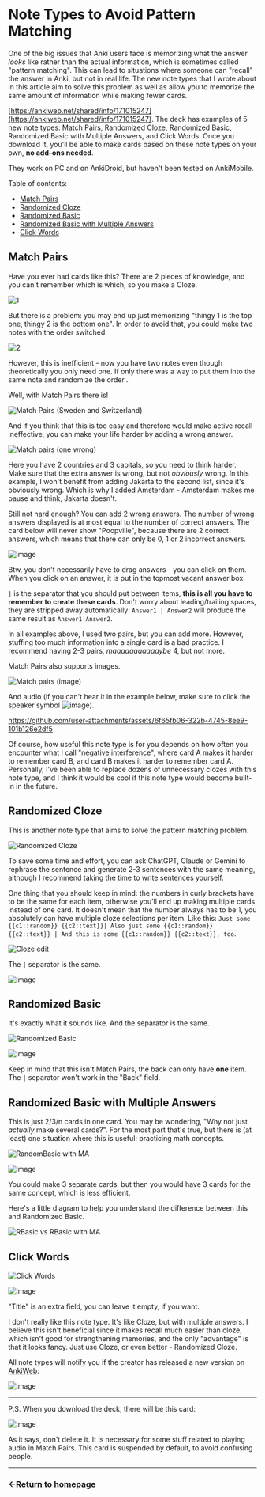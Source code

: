 # Note Types to Avoid Pattern Matching

One of the big issues that Anki users face is memorizing what the answer *looks* like rather than the actual information, which is sometimes called "pattern matching". This can lead to situations where someone can "recall" the answer in Anki, but not in real life. The new note types that I wrote about in this article aim to solve this problem as well as allow you to memorize the same amount of information while making fewer cards. 

[https://ankiweb.net/shared/info/171015247](https://ankiweb.net/shared/info/171015247). The deck has examples of 5 new note types: Match Pairs, Randomized Cloze, Randomized Basic, Randomized Basic with Multiple Answers, and Click Words. Once you download it, you'll be able to make cards based on these note types on your own, **no add-ons needed**.

They work on PC and on AnkiDroid, but haven't been tested on AnkiMobile.

Table of contents:
- [Match Pairs](#match-pairs)
- [Randomized Cloze](#randomized-cloze)
- [Randomized Basic](#randomized-basic)
- [Randomized Basic with Multiple Answers](#randomized-basic-with-multiple-answers)
- [Click Words](#click-words)


## Match Pairs

Have you ever had cards like this? There are 2 pieces of knowledge, and you can't remember which is which, so you make a Cloze.

![1](https://github.com/user-attachments/assets/def904c9-b78b-437f-ac66-d8f0807f155f)

But there is a problem: you may end up just memorizing "thingy 1 is the top one, thingy 2 is the bottom one". In order to avoid that, you could make two notes with the order switched.

![2](https://github.com/user-attachments/assets/8ef6dd0a-6417-4106-a422-10048bd67af6)

However, this is inefficient - now you have two notes even though theoretically you only need one. If only there was a way to put them into the same note and randomize the order...

Well, with Match Pairs there is!

![Match Pairs (Sweden and Switzerland)](https://github.com/user-attachments/assets/b43b20f1-f267-49eb-ae97-a65156ffc159)

And if you think that this is too easy and therefore would make active recall ineffective, you can make your life harder by adding a wrong answer.

![Match pairs (one wrong)](https://github.com/user-attachments/assets/0311774a-abc0-4e9d-9a24-edb9a93bddc9)

Here you have 2 countries and 3 capitals, so you need to think harder.<br />
Make sure that the extra answer is wrong, but not *obviously* wrong. In this example, I won't benefit from adding Jakarta to the second list, since it's obviously wrong. Which is why I added Amsterdam - Amsterdam makes me pause and think, Jakarta doesn't.

Still not hard enough? You can add 2 wrong answers. The number of wrong answers displayed is at most equal to the number of correct answers. The card below will never show "Poopville", because there are 2 correct answers, which means that there can only be 0, 1 or 2 incorrect answers.

![image](https://github.com/user-attachments/assets/c1a4eb0e-d218-4562-8a0d-f5d9e4a77d20)

Btw, you don't necessarily have to drag answers - you can click on them. When you click on an answer, it is put in the topmost vacant answer box.

`|` is the separator that you should put between items, **this is all you have to remember to create these cards**. Don't worry about leading/trailing spaces, they are stripped away automatically: `Answer1 | Answer2` will produce the same result as `Answer1|Answer2`.

In all examples above, I used two pairs, but you can add more. However, stuffing too much information into a single card is a bad practice. I recommend having 2-3 pairs, *maaaaaaaaaaaybe* 4, but not more.

Match Pairs also supports images.

![Match pairs (image)](https://github.com/user-attachments/assets/e4239938-a926-43dd-ad61-4d53c331247c)

And audio (if you can't hear it in the example below, make sure to click the speaker symbol ![image](https://github.com/user-attachments/assets/9d3d1efb-8669-484d-91bb-e1c7a91b7b30)).

https://github.com/user-attachments/assets/6f65fb06-322b-4745-8ee9-101b126e2df5

Of course, how useful this note type is for you depends on how often you encounter what I call "negative interference", where card A makes it harder to remember card B, and card B makes it harder to remember card A. Personally, I've been able to replace dozens of unnecessary clozes with this note type, and I think it would be cool if this note type would become built-in in the future.


## Randomized Cloze

This is another note type that aims to solve the pattern matching problem.

![Randomized Cloze](https://github.com/user-attachments/assets/4cfd6931-477e-4810-9465-33078f1ff8be)

To save some time and effort, you can ask ChatGPT, Claude or Gemini to rephrase the sentence and generate 2-3 sentences with the same meaning, although I recommend taking the time to write sentences yourself.

One thing that you should keep in mind: the numbers in curly brackets have to be the same for each item, otherwise you'll end up making multiple cards instead of one card. It doesn't mean that the number always has to be 1, you absolutely can have multiple cloze selections per item. Like this: `Just some {{c1::random}} {{c2::text}}| Also just some {{c1::random}} {{c2::text}} | And this is some {{c1::random}} {{c2::text}}, too`.

![Cloze edit](https://github.com/user-attachments/assets/764d993c-0782-4816-90bf-7d0f4f13058f)

The `|` separator is the same.

![image](https://github.com/user-attachments/assets/c60f7125-0856-4a53-96f3-92b7dbc3fa29)


## Randomized Basic

It's exactly what it sounds like. And the separator is the same.

![Randomized Basic](https://github.com/user-attachments/assets/47023e01-bbf3-4011-a47f-3a7d53a8a240)

![image](https://github.com/user-attachments/assets/34b927b5-7342-4c2f-83a7-9d881002fec7)

Keep in mind that this isn't Match Pairs, the back can only have **one** item. The `|` separator won't work in the "Back" field.


## Randomized Basic with Multiple Answers

This is just 2/3/n cards in one card. You may be wondering, "Why not just *actually* make several cards?". For the most part that's true, but there is (at least) one situation where this is useful: practicing math concepts.

![RandomBasic with MA](https://github.com/user-attachments/assets/57269c25-e82f-4e2c-a733-f631871836d4)

![image](https://github.com/user-attachments/assets/902bc3d9-5411-4ca5-b39d-16ff225e1a3e)

You could make 3 separate cards, but then you would have 3 cards for the same concept, which is less efficient.

Here's a little diagram to help you understand the difference between this and Randomized Basic.

![RBasic vs RBasic with MA](https://github.com/user-attachments/assets/ef9ce821-61aa-44af-b534-d5c453ac0dc7)


## Click Words

![Click Words](https://github.com/user-attachments/assets/02d7bc6f-2a1d-4b7e-818d-9b4f30631caa)

![image](https://github.com/user-attachments/assets/80454f13-30f3-4733-b23b-6a9c9d3ccf37)

"Title" is an extra field, you can leave it empty, if you want.

I don't really like this note type. It's like Cloze, but with multiple answers. I believe this isn't beneficial since it makes recall much easier than cloze, which isn't good for strengthening memories, and the only "advantage" is that it looks fancy. Just use Cloze, or even better - Randomized Cloze.

All note types will notify you if the creator has released a new version on [AnkiWeb](https://ankiweb.net/shared/info/171015247):

![image](https://github.com/user-attachments/assets/464b7ae3-af82-40e4-a1df-5b1549348f65)

---

P.S. When you download the deck, there will be this card:

![image](https://github.com/user-attachments/assets/ff46142b-776b-479a-bf9a-884e76761ef3)

As it says, don't delete it. It is necessary for some stuff related to playing audio in Match Pairs. This card is suspended by default, to avoid confusing people.



___
### [←Return to homepage](https://expertium.github.io/)
